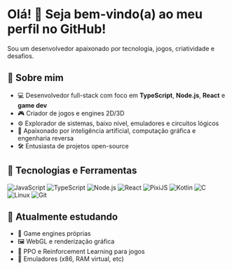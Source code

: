 # Olá! 👋 Seja bem-vindo(a) ao meu perfil no GitHub!

Sou um desenvolvedor apaixonado por tecnologia, jogos, criatividade e desafios.

## 🚀 Sobre mim

- 💻 Desenvolvedor full-stack com foco em **TypeScript**, **Node.js**, **React** e **game dev**
- 🎮 Criador de jogos e engines 2D/3D
- ⚙️ Explorador de sistemas, baixo nível, emuladores e circuitos lógicos
- 🧠 Apaixonado por inteligência artificial, computação gráfica e engenharia reversa
- 🛠️ Entusiasta de projetos open-source

## 🧰 Tecnologias e Ferramentas

![JavaScript](https://img.shields.io/badge/-JavaScript-black?style=flat-square&logo=javascript)
![TypeScript](https://img.shields.io/badge/-TypeScript-007acc?style=flat-square&logo=typescript)
![Node.js](https://img.shields.io/badge/-Node.js-339933?style=flat-square&logo=node.js)
![React](https://img.shields.io/badge/-React-61dafb?style=flat-square&logo=react)
![PixiJS](https://img.shields.io/badge/-PixiJS-e94e77?style=flat-square&logo=pixijs)
![Kotlin](https://img.shields.io/badge/-Kotlin-0095D5?style=flat-square&logo=kotlin&logoColor=white)
![C](https://img.shields.io/badge/-C-555555?style=flat-square&logo=c)
![Linux](https://img.shields.io/badge/-Linux-black?style=flat-square&logo=linux)
![Git](https://img.shields.io/badge/-Git-F05032?style=flat-square&logo=git)

## 🌱 Atualmente estudando

- 🧩 Game engines próprias
- 🖼️ WebGL e renderização gráfica
- 🤖 PPO e Reinforcement Learning para jogos
- 💾 Emuladores (x86, RAM virtual, etc)
